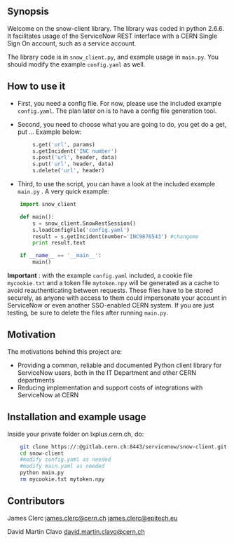 ## Synopsis
Welcome on the snow-client library. The library was coded in python 2.6.6. It facilitates usage of the ServiceNow REST interface with a CERN Single Sign On account, such as a service account.

The library code is in `snow_client.py`, and example usage in `main.py`. You should modify the example `config.yaml` as well.

## How to use it

 * First, you need a config file. For now, please use the included example `config.yaml`. The plan later on is to have a config file generation tool.
 
 * Second, you need to choose what you are going to do, you get do a get, put ... Example below:

```python
	    s.get('url', params)
        s.getIncident('INC number')
        s.post('url', header, data)
        s.put('url', header, data)
        s.delete('url', header)
```

 * Third, to use the script, you can have a look at the included example `main.py` . A very quick example:

```python
 	import snow_client

	def main():
        s = snow_client.SnowRestSession()
        s.loadConfigFile('config.yaml')
        result = s.getIncident(number='INC9876543') #changeme
	    print result.text

	if __name__ == '__main__':
        main()
```

**Important** : with the example `config.yaml` included, a cookie file `mycookie.txt` and a token file `mytoken.npy` will be generated as a cache to avoid reauthenticating between requests. These files have to be stored securely, as anyone with access to them could impersonate your account in ServiceNow or even another SSO-enabled CERN system. If you are just testing, be sure to delete the files after running `main.py`.

## Motivation
The motivations behind this project are:
* Providing a common, reliable and documented Python client library for ServiceNow users, both in the IT Department and other CERN departments
* Reducing implementation and support costs of integrations with ServiceNow at CERN

## Installation and example usage

Inside your private folder on lxplus.cern.ch, do:
``` bash
    git clone https://:@gitlab.cern.ch:8443/servicenow/snow-client.git
    cd snow-client
    #modify config.yaml as needed
    #modify main.yaml as needed
    python main.py
    rm mycookie.txt mytoken.npy
```



## Contributors

James Clerc	james.clerc@cern.ch james.clerc@epitech.eu

David Martin Clavo david.martin.clavo@cern.ch